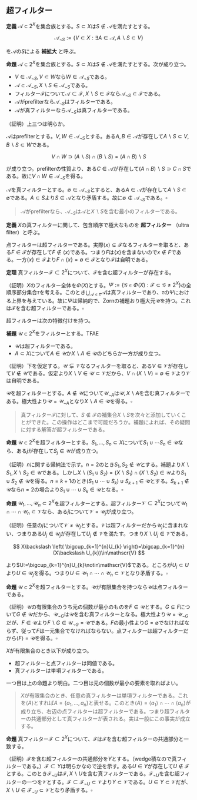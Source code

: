 
## 超フィルター

__定義__ $\mathscr{A}\subset 2^{X}$を集合族とする。$S\subset X$は$S\notin\mathscr{A}$を満たすとする。

$$
\mathscr{A}_{\neg S}:=\lbrace V\subset X : \exists A\in\mathscr{A}, A\backslash S\subset V \rbrace
$$

を$\mathscr{A}$の$S$による **補拡大** と呼ぶ。

__命題__ $\mathscr{A}\subset 2^{X}$を集合族とする。$S\subset X$は$S\notin\mathscr{A}$を満たすとする。次が成り立つ。

- $V\in\mathscr{A}_{\neg S}, V\subset W$なら$W\in\mathscr{A}_{\neg S}$である。
- $\mathscr{A}\subset\mathscr{A}_{\neg S}, X\backslash S\in\mathscr{A}_{\neg S}$である。
- フィルター$\mathscr{F}$について$\mathscr{A}\subset\mathscr{F}, X\backslash S\in\mathscr{F}$なら$\mathscr{A}_{\neg S}\subset\mathscr{F}$である。
- $\mathscr{A}$がprefilterなら$\mathscr{A}_{\neg S}$はフィルターである。
- $\mathscr{A}$が真フィルターなら$\mathscr{A}_{\neg S}$は真フィルターである。

（証明）上三つは明らか。

$\mathscr{A}$はprefilterとする。$V, W\in\mathscr{A}_{\neg S}$とする。ある$A, B\in\mathscr{A}$が存在して$A\backslash S\subset V, B\backslash S\subset W$である。

$$
V\cap W\supset (A\backslash S)\cap(B\backslash S)=(A\cap B)\backslash S
$$

が成り立つ。prefilterの性質より、ある$C\in\mathscr{A}$が存在して$(A\cap B)\backslash S\supset C\cap S$である。故に$V\cap W\in\mathscr{A}_{\neg S}$を得る。

$\mathscr{A}$を真フィルターとする。$\emptyset\in\mathscr{A}_{\neg S}$とすると、ある$A\in\mathscr{A}$が存在して$A\backslash S\subset\emptyset$である。$A\subset S$より$S\in\mathscr{A}$となり矛盾する。故に$\emptyset\notin\mathscr{A}_{\neg S}$である。$\square$

> $\mathscr{A}$がprefilterなら、$\mathscr{A}_{\neg S}$は$\mathscr{A}$と$X\backslash S$を含む最小のフィルターである。

__定義__ $X$の真フィルターに関して、包含順序で極大なものを **超フィルター** （ultra filter）と呼ぶ。

点フィルターは超フィルターである。実際$\langle x \rangle\subsetneq\mathscr{F}$なるフィルターを取ると、ある$F\in\mathscr{F}$が存在して$F\notin\langle x \rangle$である。つまり$F$は$\lbrace x \rbrace$を含まないので$x\notin F$である。一方$\lbrace x \rbrace\in\mathscr{F}$より$F\cap\lbrace x \rbrace=\emptyset\in\mathscr{F}$となり$\mathscr{F}$は自明である。

__定理__ 真フィルター$\mathscr{F}\subset 2^{X}$について、$\mathscr{F}$を含む超フィルターが存在する。

（証明）$X$のフィルター全体を$\Phi(X)$とする。$\Psi:=\lbrace \mathscr{G}\in\Phi(X) : \mathscr{F}\subset\mathscr{G}\neq 2^{X} \rbrace$の全順序部分集合$\tau$を考える。このとき$\bigcup_{\mathscr{A}\in\tau}\mathscr{A}$は真フィルターであり、$\tau$の$\Psi$における上界を与えている。故に$\Psi$は帰納的で、Zornの補題おり極大元$\mathscr{U}$を持つ。これは$\mathscr{F}$を含む超フィルターである。$\square$

超フィルターは次の特徴付けを持つ。

__補題__ $\mathscr{U}\subset 2^{X}$をフィルターとする。TFAE

- $\mathscr{U}$は超フィルターである。
- $A\subset X$について$A\in\mathscr{U}$か$X\backslash A\in\mathscr{U}$のどちらか一方が成り立つ。

（証明）下を仮定する。$\mathscr{U}\subsetneq\mathscr{V}$なるフィルターを取ると、ある$V\in\mathscr{V}$が存在して$V\notin\mathscr{U}$である。仮定より$X\backslash V\in\mathscr{U}\subset\mathscr{V}$だから、$V\cap(X\backslash V)=\emptyset\in\mathscr{V}$より$\mathscr{V}$は自明である。

$\mathscr{U}$を超フィルターとする。$A\notin\mathscr{U}$について$\mathscr{U}_{\neg A}$は$\mathscr{U}, X\backslash A$を含む真フィルターである。極大性より$\mathscr{U}=\mathscr{U}_{\neg A}$となり$X\backslash A\in\mathscr{U}$を得る。$\square$

> 真フィルター$\mathscr{F}$に対して、$S\notin\mathscr{F}$の補集合$X\backslash S$を次々と添加していくことができた。この操作はどこまで可能だろうか。補題によれば、その疑問に対する解答が超フィルターである。

__命題__ $\mathscr{U}\subset 2^{X}$を超フィルターとする。$S_{1}, \dotsc, S_{n}\subset X$について$S_{1}\cup\dotsb S_{n}\in\mathscr{U}$なら、ある$j$が存在して$S_{j}\in\mathscr{U}$が成り立つ。

（証明）$n$に関する帰納法で示す。$n=2$のとき$S_{1}, S_{2}\notin\mathscr{U}$とする。補題より$X\backslash S_{1}, X\backslash S_{2}\in\mathscr{U}$である。しかし$X\backslash (S_{1}\cup S_{2})=(X\backslash S_{1})\cap (X\backslash S_{2})\in\mathscr{U}$より$S_{1}\cup S_{2}\notin\mathscr{U}$を得る。$n=k+1$のとき$(S_{1}\cup\dotsb\cup S_{k})\cup S_{k+1}\in\mathscr{U}$とする。$S_{k+1}\notin\mathscr{U}$なら$n=2$の場合より$S_{1}\cup\dotsb\cup S_{k}\in\mathscr{U}$となる。$\square$

__命題__ $\mathscr{U}_{1}, \dotsc, \mathscr{U}_{n}\subset 2^{X}$を超フィルターとする。超フィルター$\mathscr{V}\subset 2^{X}$について$\mathscr{U}_{1}\cap\dotsb\cap\mathscr{U}_{n}\subset\mathscr{V}$なら、ある$j$について$\mathscr{V}=\mathscr{U}_{j}$が成り立つ。

（証明）任意の$j$について$\mathscr{V}\neq\mathscr{U}_{j}$とする。$\mathscr{V}$は超フィルターだから$\mathscr{U}_{j}$に含まれない、つまりある$U_{j}\in\mathscr{U}_{j}$が存在して$U_{j}\notin\mathscr{V}$を満たす。つまり$X\backslash U_{j}\in\mathscr{V}$である。

$$
X\backslash \left( \bigcup_{k=1}^{n}U_{k} \right)=\bigcap_{k=1}^{n}(X\backslash U_{k})\in\mathscr{V}
$$

より$U:=\bigcup_{k=1}^{n}U_{k}\notin\mathscr{V}$である。ところが$U_{j}\subset U$より$U\in\mathscr{U}_{j}$を得る。つまり$U\in\mathscr{U}_{1}\cap\dotsb\cap\mathscr{U}_{n}\subset\mathscr{V}$となり矛盾する。$\square$

__命題__ $\mathscr{U}\subset 2^{X}$を超フィルターとする。$\mathscr{U}$が有限集合を持つなら$\mathscr{U}$は点フィルターである。

（証明）$\mathscr{U}$の有限集合のうち元の個数が最小のものを$F\in\mathscr{U}$とする。$G\subsetneq F$について$G\notin\mathscr{U}$だから、$\mathscr{U}_{\neg G}$は$\mathscr{U}$を含む真フィルターとなる。極大性より$\mathscr{U}=\mathscr{U}_{\neg G}$だが、$F\in\mathscr{U}$より$F\backslash G\in\mathscr{U}_{\neg G}=\mathscr{U}$である。$F$の最小性より$G=\emptyset$でなければならず、従って$F$は一元集合でなければならない。点フィルターは超フィルターだから$\langle F \rangle=\mathscr{U}$を得る。$\square$

$X$が有限集合のとき以下が成り立つ。

- 超フィルターと点フィルターは同値である。
- 真フィルターは単項フィルターである。

一つ目は上の命題より明白。二つ目は元の個数が最小の要素を取ればよい。

> $X$が有限集合のとき、任意の真フィルターは単項フィルターである。これを$\langle A \rangle$とすれば$A=\lbrace a_{1}, \dotsc, a_{n} \rbrace$と表せる。このとき$\langle A \rangle=\langle a_{1} \rangle\cap\dotsb\cap\langle a_{n} \rangle$が成り立ち、右辺の点フィルターは超フィルターである。つまり超フィルターの共通部分として真フィルターが表される。実は一般にこの事実が成立する。

__命題__ 真フィルター$\mathscr{F}\subset 2^{X}$について、$\mathscr{F}$は$\mathscr{F}$を含む超フィルターの共通部分と一致する。

（証明）$\mathscr{F}$を含む超フィルターの共通部分を$\Upsilon$とする。（wedge積なので真フィルターである。）$\mathscr{F}\subset\Upsilon$は明らかなので逆を示す。ある$U\in\Upsilon$が存在して$U\notin\mathscr{F}$とする。このとき$\mathscr{F}_{\neg U}$は$\mathscr{F}, X\backslash U$を含む真フィルターである。$\mathscr{F}_{\neg U}$を含む超フィルターの一つを$\mathscr{V}$とする。$\mathscr{F}\subset\mathscr{F}_{\neg U}\subset\mathscr{V}$より$\Upsilon\subset\mathscr{V}$である。$U\in\Upsilon\subset\mathscr{V}$だが、$X\backslash U\in\mathscr{F}_{\neg U}\subset\mathscr{V}$となり矛盾する。$\square$